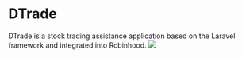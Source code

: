# DTrade
DTrade is a stock trading assistance application based on the Laravel framework and integrated into Robinhood.
<a href="https://codeclimate.com/github/lukasyelle/DTrade/maintainability"><img src="https://api.codeclimate.com/v1/badges/f7a172518dfe07dcd0e8/maintainability" /></a>
